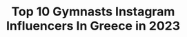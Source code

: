 ---
title: Top 10 Gymnasts Instagram Influencers In Greece in 2023
description: >-
  Find top gymnasts Instagram influencers in Greece in 2023. Most popular hashtags: #fitness #gymnastics #fit #love.
platform: Instagram
hits: 18
text_top: Discover the best Instagram profiles on inBeat.
text_bottom: Our search engine has 18 Instagram influencers like this in Greece for you to connect with.
profiles:
  - username: "annie_pantazi"
    fullname: >-
      Annie Pantazi
    bio: >-
      • Olympic Champion in Rhythmic Gymnastics - Athens 2004 🇬🇷 • Special Olympics Global Ambassador RG •#dwtsGr 💃 •#filathlitikos_kallitheas 🤸🏼‍♀️
    location: "Greece"
    followers: 24193
    engagement: 1202
    commentsToLikes: 0.014477
    id: ck0w1f88lj1jm0i196qqrcmuk
    verified: false
    hashtags: "#staysafe, #throwback, #motheranddaughter, #staypositive"
  - username: "ioanna_samara"
    fullname: >-
      IOANNA SAMARA OLY Coach
    bio: >-
      #TRAINWITHOLYMPIAN - Olympian in rhythmic gymnastics Beijing 2008. Founder of @trainwitholympian_
    location: "Greece"
    followers: 36061
    engagement: 321
    commentsToLikes: 0.018030
    id: ck0w2lwhmp0yy0i19s1219dwl
    verified: false
    hashtags: "#home, #livehappilly, #internationalcoffeeday, #protein"
  - username: "tzenistef"
    fullname: >-
      Jenny Stefanidou🧿
    bio: >-
      •Dancer •Rhythmic gymnastics trainer •Thessaloniki-Athens, Greece🇬🇷
    location: "Greece"
    followers: 7687
    engagement: 850
    commentsToLikes: 0.014588
    id: ckapbru9z13qu0i78euzr57zl
    verified: false
    hashtags: "#rythmicgymnastics, #dancers, #dancing, #love"
  - username: "sofiayoga"
    fullname: >-
      Sofiaxirotyri
    bio: >-
      Ashtanga yoga Authorised level 2 kpjayi On Line Classes 💫Personal Classes ❣️handstand 🤸🏼‍♂️ex gymnast national team 🇬🇷 @houseofyoga.gr
    location: "Greece"
    followers: 38267
    engagement: 164
    commentsToLikes: 0.019361
    id: ck8t0h0njs16e0j78as8sjtn7
    verified: false
    hashtags: "#yogapractice, #igyogafamily, #bodypositivity, #fityogi"
  - username: "imcristiano_dangelo"
    fullname: >-
      CRISTIANO  D'ANGELO
    bio: >-
      Argentinian Model 🇦🇷 Fitness JOURNEY 🐟🐠🐚 🌏/ Currently in Athens 🇬🇷📍 👻Snapchat: Cristiano.dang 👻 The Lab Milano 🇮🇹//MMG 🇦🇪
    location: "Greece"
    followers: 12027
    engagement: 608
    commentsToLikes: 0.084621
    id: ckaorbf62mjmx0i78e6atd3ed
    verified: false
    hashtags: "#aesthetic, #idmagazine, #fashioneditorial, #wlyg"
  - username: "evdoxia_dm"
    fullname: >-
      Evdoxia Dima Xalatsi
    bio: >-
      🧸A mum of 2 who enjoys instablogging a lot! #fitnessaddict 🏋🏻‍♀️ @evdoxia_mua_beautyartist
    location: "Greece"
    followers: 46234
    engagement: 469
    commentsToLikes: 0.737872
    id: ck8swmw6pekjz0j78m3ljmq79
    verified: false
    hashtags: "#instafit, #fitnessmom, #fitnessmotivation, #inspo"
  - username: "pavlos_terzopoulos"
    fullname: >-
      Pavlos Terzopoulos
    bio: >-
      ▪️Fitness Presenter 🇬🇷 🇵🇱 🇮🇹 ▪️Fitness Trainer 🏋️‍♂️🏃‍♂️ ▪️Model @new_model_agency ▪️Acun media @skaitv.gr 📺
    location: "Greece"
    followers: 67116
    engagement: 172
    commentsToLikes: 0.027108
    id: ck5zkgdvzjfmw0i14dir6zotg
    verified: false
    hashtags: "#video, #stylish, #photoshooting, #l4l"
  - username: "kseniia_kochenkova"
    fullname: >-
      POLE DANCE/ONLINE Handstands
    bio: >-
      I am Kseniia💁‍♀️ 7️⃣World pole sport athlete. Teaching at @eastcoast_studio ☀️ SIGN UP for online handstands/pole dance classes🔛🔛🔛🔛🔛🔛🔛
    location: "Greece"
    followers: 20235
    engagement: 227
    commentsToLikes: 0.031352
    id: ck6udj434leek0j71skj1r5n8
    verified: false
    hashtags: "#gymnastics, #fitness, #greece, #handstands"
  - username: "evagelia_siriopoulou_official"
    fullname: >-
      evagelia_siriopoulou
    bio: >-
      Actress / Greek National Theater Drama School. 📺”Έλα στη θέση μου” @alphatv 🎥 “Ευτυχία” @tanweer_productions
    location: "Greece"
    followers: 216208
    engagement: 597
    commentsToLikes: 0.063488
    id: ck0w4goldyh520i199s1ssb4s
    verified: false
    hashtags: "#giveaway, #actress, #elastithesimou, #alphatv"
  - username: "alexiazaradouka"
    fullname: >-
      Alexia Zaradouka
    bio: >-
      ▪️Editor/Founder www.bodyandsoul.gr ▪️Video Creator & Podcaster ▪️Beauty, Wellness & Holistic Editor/Blogger
    location: "Greece"
    followers: 36289
    engagement: 562
    commentsToLikes: 0.573258
    id: ck0twck3jew3t0i19hp4vee2e
    verified: false
    hashtags: "#style, #beautiful, #model, #fashion"
---
